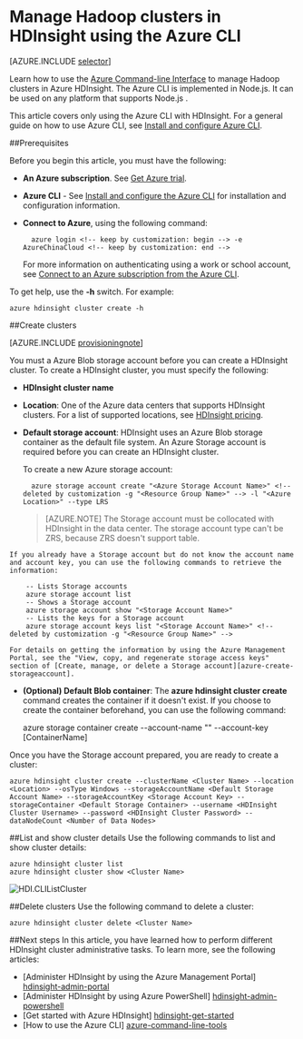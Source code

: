 <properties
	pageTitle="Manage Hadoop clusters using Azure CLI | Windows Azure"
	description="How to use the Azure CLI to manage Hadoop clusters in HDIsight"
	services="hdinsight"
	editor="cgronlun"
	manager="paulettm"
	authors="mumian"
	tags="azure-portal"
	documentationCenter=""/>

<tags
	ms.service="hdinsight"
	ms.date="12/16/2015"
	wacn.date=""/>

# Manage Hadoop clusters in HDInsight using the Azure CLI

[AZURE.INCLUDE [selector](../includes/hdinsight-portal-management-selector.md)]

Learn how to use the [Azure Command-line Interface](/documentation/articles/xplat-cli-install) to manage Hadoop clusters in Azure HDInsight. The Azure CLI is implemented in Node.js. It can be used on any platform that supports Node.js <!-- deleted by customization, including Windows, Mac, and Linux -->.

This article covers only using the Azure CLI with HDInsight. For a general guide on how to use Azure CLI, see [Install and configure Azure CLI][azure-command-line-tools].

##Prerequisites

Before you begin this article, you must have the following:

- **An Azure subscription**. See [Get Azure trial](/pricing/1rmb-trial/).
- **Azure CLI** - See [Install and configure the Azure CLI](/documentation/articles/xplat-cli-install) for installation and configuration information.
- **Connect to Azure**, using the following command:

		azure login <!-- keep by customization: begin --> -e AzureChinaCloud <!-- keep by customization: end -->

	For more information on authenticating using a work or school account, see [Connect to an Azure subscription from the Azure CLI](/documentation/articles/xplat-cli-connect).
	
<!-- deleted by customization
- **Switch to the Azure Resource Manager mode**, using the following command:

		azure config mode arm
-->

To get help, use the **-h** switch.  For example:

	azure hdinsight cluster create -h
	
##Create clusters

[AZURE.INCLUDE [provisioningnote](../includes/hdinsight-provisioning.md)]

You must <!-- deleted by customization have a Azure Resource Management (ARM), and --> a Azure Blob storage account before you can create a HDInsight cluster. To create a HDInsight cluster, you must specify the following:
<!-- deleted by customization

- **Azure Resource Group**: A Data Lake Analytics account must be created within a Azure Resource group. Azure Resource Manager enables you to work with the resources in your application as a group. You can deploy, update or delete all of the resources for your application in a single, coordinated operation. 

	To list the resource groups in your subscription:
	
		azure group list 
	
	To create a new resource group:
	
		azure group create -n "<Resource Group Name>" -l "<Azure Location>"
-->

- **HDInsight cluster name**

- **Location**: One of the Azure data centers that supports HDInsight clusters. For a list of supported locations, see [HDInsight pricing](/home/features/hdinsight/#price).

- **Default storage account**: HDInsight uses an Azure Blob storage container as the default file system. An Azure Storage account is required before you can create an HDInsight cluster.

	To create a new Azure storage account:
	
		azure storage account create "<Azure Storage Account Name>" <!-- deleted by customization -g "<Resource Group Name>" --> -l "<Azure Location>" --type LRS

	> [AZURE.NOTE] The Storage account must be collocated with HDInsight in the data center.
	> The storage account type can't be ZRS, because ZRS doesn't support table.
<!-- deleted by customization

	For information on creating an Azure Storage account by using the Azure Management Portal, see [Create, manage, or delete a Storage account][azure-create-storageaccount].
-->
	
	If you already have a Storage account but do not know the account name and account key, you can use the following commands to retrieve the information:
	
		-- Lists Storage accounts
		azure storage account list
		-- Shows a Storage account
		azure storage account show "<Storage Account Name>"
		-- Lists the keys for a Storage account
		azure storage account keys list "<Storage Account Name>" <!-- deleted by customization -g "<Resource Group Name>" -->

	For details on getting the information by using the Azure Management Portal, see the "View, copy, and regenerate storage access keys" section of [Create, manage, or delete a Storage account][azure-create-storageaccount].

- **(Optional) Default Blob container**: The **azure hdinsight cluster create** command creates the container if it doesn't exist. If you choose to create the container beforehand, you can use the following command:

	azure storage container create --account-name "<Storage Account Name>" --account-key <Storage Account Key> [ContainerName]

Once you have the Storage account prepared, you are ready to create a cluster:

<!-- deleted by customization
	azure hdinsight cluster create --resource-group <Resource Group Name> --clusterName <Cluster Name> --location <Location> --osType <Windows | Linux> --version <Cluster Version> --clusterType <Hadoop | HBase | Spark | Storm> --storageAccountName <Default Storage Account Name> --storageAccountKey <Storage Account Key> --storageContainer <Default Storage Container> --username <HDInsight Cluster Username> --password <HDInsight Cluster Password> --sshUserName <SSH Username> --sshPassword <SSH User Password> --workerNodeCount <Number of Worker Nodes>


##Create clusters using configuration files
Typically, you create an HDInsight cluster, run jobs on it, and then delete the cluster to cut down the cost. The command-line interface gives you the option to save the configurations into a file, so that you can reuse it every time you create a cluster.  

	azure hdinsight config create [options ] <Config File Path> <overwirte>
	azure hdinsight config add-config-values [options] <Config File Path>
	azure hdinsight config add-script-action [options] <Config File Path>

Example: Create a configuration file that contains a script action to run when creating a cluster.

	azure hdinsight config create "C:\myFiles\configFile.config"
	azure hdinsight config add-script-action --configFilePath "C:\myFiles\configFile.config" --nodeType HeadNode --uri <Script Action URI> --name myScriptAction --parameters "-param value"
	azure hdinsight cluster create --configurationPath "C:\myFiles\configFile.config"

##Create clusters with a script action

Here is an example:

	azure hdinsight cluster create -g myarmgroup01 -l chinanorth -y Linux --clusterType Hadoop --version 3.2 --defaultStorageAccountName mystorageaccount --defaultStorageAccountKey <defaultStorageAccountKey> --defaultStorageContainer mycontainer --userName admin --password <clusterPassword> --sshUserName sshuser --sshPassword <sshPassword> --workerNodeCount 1 âconfigurationPath "C:\myFiles\configFile.config" myNewCluster01
	
For general script action information, see [Customize HDInsight clusters using Script Action (Linux)](/documentation/articles/hdinsight-hadoop-customize-cluster-v1).
-->
<!-- keep by customization: begin -->
	azure hdinsight cluster create --clusterName <Cluster Name> --location <Location> --osType Windows --storageAccountName <Default Storage Account Name> --storageAccountKey <Storage Account Key> --storageContainer <Default Storage Container> --username <HDInsight Cluster Username> --password <HDInsight Cluster Password> --dataNodeCount <Number of Data Nodes>
<!-- keep by customization: end -->

##List and show cluster details
Use the following commands to list and show cluster details:

	azure hdinsight cluster list
	azure hdinsight cluster show <Cluster Name>

![HDI.CLIListCluster][image-cli-clusterlisting]

##Delete clusters
Use the following command to delete a cluster:

	azure hdinsight cluster delete <Cluster Name>
<!-- deleted by customization

##Scale clusters

To change the Hadoop cluster size:

	azure hdinsight cluster resize [options] <clusterName> <Target Instance Count>


## Enable/disable HTTP access for a cluster

	azure hdinsight cluster enable-http-access [options] <Cluster Name> <userName> <password>
	azure hdinsight cluster disable-http-access [options] <Cluster Name>

## Enable/disable RDP access for a cluster

  	azure hdinsight cluster enable-rdp-access [options] <Cluster Name> <rdpUserName> <rdpPassword> <rdpExpiryDate>
  	azure hdinsight cluster disable-rdp-access [options] <Cluster Name>

-->

##Next steps
In this article, you have learned how to perform different HDInsight cluster administrative tasks. To learn more, see the following articles:

* [Administer HDInsight by using the Azure Management Portal] [hdinsight-admin-portal]
* [Administer HDInsight by using Azure PowerShell] [hdinsight-admin-powershell]
* [Get started with Azure HDInsight] [hdinsight-get-started]
* [How to use the Azure CLI] [azure-command-line-tools]


<!-- deleted by customization
[azure-command-line-tools]: ../xplat-cli.md
[azure-create-storageaccount]: ../storage-create-storage-account.md
-->
<!-- keep by customization: begin -->
[azure-command-line-tools]: /documentation/articles/xplat-cli
[azure-create-storageaccount]: /documentation/articles/storage-create-storage-account
<!-- keep by customization: end -->
[azure-purchase-options]: /pricing/overview/
[azure-member-offers]: /pricing/member-offers/
[azure-trial]: /pricing/1rmb-trial/


<!-- deleted by customization
[hdinsight-admin-portal]: hdinsight-administer-use-management-portal-v1
[hdinsight-admin-powershell]: hdinsight-administer-use-powershell.md
[hdinsight-get-started]: ../hdinsight-get-started.md
-->
<!-- keep by customization: begin -->
[hdinsight-admin-portal]: /documentation/articles/hdinsight-administer-use-management-portal-v1
[hdinsight-admin-powershell]: /documentation/articles/hdinsight-administer-use-powershell
[hdinsight-get-started]: /documentation/articles/hdinsight-hadoop-tutorial-get-started-windows-v1
<!-- keep by customization: end -->

[image-cli-account-download-import]: ./media/hdinsight-administer-use-command-line/HDI.CLIAccountDownloadImport.png
[image-cli-clustercreation]: ./media/hdinsight-administer-use-command-line/HDI.CLIClusterCreation.png
[image-cli-clustercreation-config]: ./media/hdinsight-administer-use-command-line/HDI.CLIClusterCreationConfig.png
[image-cli-clusterlisting]: ./media/hdinsight-administer-use-command-line/HDI.CLIListClusters.png "List and show clusters"
